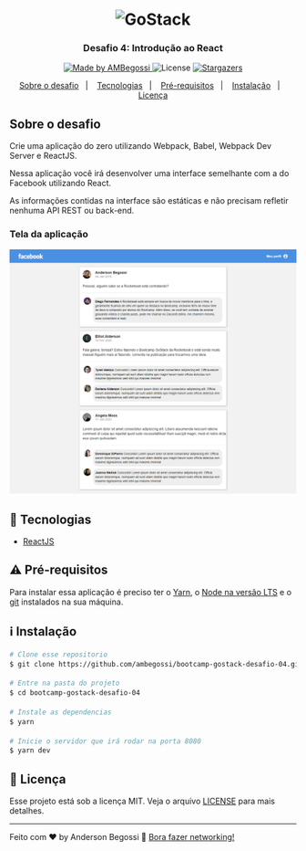 <h1 align="center">
    <img alt="GoStack" src="https://rocketseat-cdn.s3-sa-east-1.amazonaws.com/bootcamp-header.png" width="200px" />
</h1>

<h3 align="center">
  Desafio 4: Introdução ao React
</h3>

<p align="center">

  <a href="https://ambegossi.com">
    <img alt="Made by AMBegossi" src="https://img.shields.io/badge/made%20by-ambegossi-%2304D361">
  </a>

  <img alt="License" src="https://img.shields.io/badge/license-MIT-%2304D361">

  <a href="https://github.com/ambegossi/bootcamp-gostack-desafio-04/stargazers">
    <img alt="Stargazers" src="https://img.shields.io/github/stars/ambegossi/bootcamp-gostack-desafio-04?style=social">
  </a>
</p>

<p align="center">
  <a href="#sobre-o-desafio">Sobre o desafio</a>&nbsp;&nbsp;&nbsp;|&nbsp;&nbsp;&nbsp;
  <a href="#rocket-Tecnologias">Tecnologias</a>&nbsp;&nbsp;&nbsp;|&nbsp;&nbsp;&nbsp;
  <a href="#warning-Pré-requisitos">Pré-requisitos</a>&nbsp;&nbsp;&nbsp;|&nbsp;&nbsp;&nbsp;
  <a href="#information_source-instalação">Instalação</a>&nbsp;&nbsp;&nbsp;|&nbsp;&nbsp;&nbsp;
  <a href="#memo-licença">Licença</a>
</p>

## Sobre o desafio

Crie uma aplicação do zero utilizando Webpack, Babel, Webpack Dev Server e ReactJS.

Nessa aplicação você irá desenvolver uma interface semelhante com a do Facebook utilizando React.

As informações contidas na interface são estáticas e não precisam refletir nenhuma API REST ou back-end.

### Tela da aplicação

![Facebook](.github/facebook.png)

## :rocket: Tecnologias

- [ReactJS](https://pt-br.reactjs.org/)

## :warning: Pré-requisitos

Para instalar essa aplicação é preciso ter o [Yarn](https://yarnpkg.com), o [Node na versão LTS](https://nodejs.org/en/) e o [git](https://git-scm.com) instalados na sua máquina.

## :information_source: Instalação

```bash
# Clone esse repositorio
$ git clone https://github.com/ambegossi/bootcamp-gostack-desafio-04.git

# Entre na pasta do projeto
$ cd bootcamp-gostack-desafio-04

# Instale as dependencias
$ yarn

# Inicie o servidor que irá rodar na porta 8080
$ yarn dev
```

## :memo: Licença

Esse projeto está sob a licença MIT. Veja o arquivo [LICENSE](LICENSE.md) para mais detalhes.

---

Feito com ♥ by Anderson Begossi :wave: [Bora fazer networking!](https://www.linkedin.com/in/anderson-begossi-b5065a130/)
